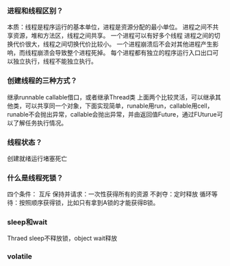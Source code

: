 ### 进程和线程区别？
本质：线程是程序运行的基本单位，进程是资源分配的最小单位。
进程之间不共享资源，堆和方法区，线程之间共享。
一个进程可以有好多个线程
进程之间的切换代价很大，线程之间切换代价比较小。
一个进程崩溃后不会对其他进程产生影响，而线程崩溃会导致整个进程死掉。
每个进程都有独立的程序运行入口出口可以独立执行，线程不能独立执行。
### 创建线程的三种方式？
继承runnable callable借口，或者继承Thread类
上面两个比较灵活，可以继承其他类，可以共享同一个对象，下面实现简单，runable用run，callable用cell，runable不会抛出异常，callable会抛出异常，并由返回值Future，通过FUturue可以了解任务执行情况。
### 线程状态？
创建就绪运行堵塞死亡
### 什么是线程死锁？
四个条件：
互斥
保持并请求：一次性获得所有的资源
不剥夺：定时释放
循环等待：按照顺序获得锁，比如只有拿到A锁的才能获得B锁。
### sleep和wait
Thraed sleep不释放锁，object wait释放
### volatile
